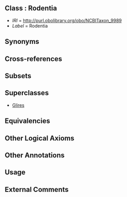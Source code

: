 
## Class : Rodentia

 * *IRI* = http://purl.obolibrary.org/obo/NCBITaxon_9989
 * *Label* = Rodentia

## Synonyms


## Cross-references


## Subsets


## Superclasses

 * [Glires](../../NCBITaxon/47/NCBITaxon_314147.md)

## Equivalencies


## Other Logical Axioms


## Other Annotations


## Usage


## External Comments

